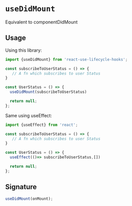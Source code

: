 # `useDidMount`

Equivalent to componentDidMount


## Usage

Using this library:
```jsx
import {useDidMount} from 'react-use-lifecycle-hooks';

const subscribeToUserStatus = () => {
   // A fn which subscribes to user Status 
}

const UserStatus = () => {
  useDidMount(subscribeToUserStatus)

  return null;
};
```

Same using useEffect:
```jsx
import {useEffect} from 'react';

const subscribeToUserStatus = () => {
   // A fn which subscribes to user Status 
}

const UserStatus = () => {
  useEffect(()=> subscribeToUserStatus,[])

  return null;
};
```

## Signature

```jsx
useDidMount(onMount);
```

